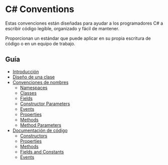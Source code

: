 # C# Conventions

Estas convenciones están diseñadas para ayudar a los programadores C# a escribir código legible, organizado y fácil de mantener.

Proporcionan un estándar que puede aplicar en su propia escritura de código o en un equipo de trabajo.

## Guía
- [Introducción](introducción)
- [Diseño de una clase](diseño%20de%20una%20clase)
- [Convenciones de nombres]()
    - [Namespaces]()
    - [Classes]()
    - [Fields]()
    - [Constructor Parameters]()
    - [Events]()
    - [Properties]()
    - [Methods]()
    - [Method Parameters]()
- [Documentación de código]()
    - [Constructors]()
    - [Properties]()
    - [Methods]()
    - [Fields and Constants]()
    - [Events]()